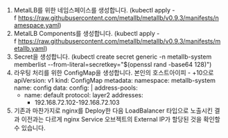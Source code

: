 1. MetalLB를 위한 네임스페이스를 생성합니다.
(kubectl apply -f https://raw.githubusercontent.com/metallb/metallb/v0.9.3/manifests/namespace.yaml)
 
2. MetalLB Components를 생성합니다.
(kubectl apply -f https://raw.githubusercontent.com/metallb/metallb/v0.9.3/manifests/metallb.yaml)
 
3. Secret을 생성합니다.
(kubectl create secret generic -n metallb-system memberlist --from-literal=secretkey="$(openssl rand -base64 128)")
 
4. 라우팅 처리를 위한 ConfigMap을 생성합니다.
본인의 호스트아이피 - +10으로
 
apiVersion: v1
kind: ConfigMap
metadata:
  namespace: metallb-system
  name: config
data:
  config: |
    address-pools:
    - name: default
      protocol: layer2
      addresses:
      - 192.168.72.102-192.168.72.103
 
5. 기존과 마찬가지로 nginx를 Deploy한 다음 LoadBalancer 타입으로 노출시킨 결과 이전과는 다르게 nginx Service 오브젝트의 External IP가 할당된 것을 확인할 수 있습니다.
 